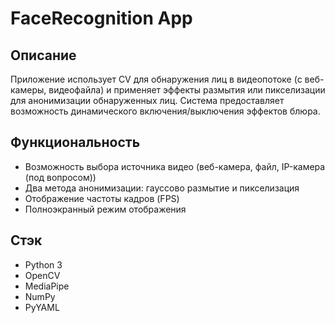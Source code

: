 # FaceRecognition App

## Описание
Приложение использует CV для обнаружения лиц в видеопотоке (с веб-камеры, видеофайла) и применяет эффекты размытия или пикселизации для анонимизации обнаруженных лиц. Система предоставляет возможность динамического включения/выключения эффектов блюра.

## Функциональность
- Возможность выбора источника видео (веб-камера, файл, IP-камера (под вопросом))
- Два метода анонимизации: гауссово размытие и пикселизация
- Отображение частоты кадров (FPS)
- Полноэкранный режим отображения

## Стэк
- Python 3
- OpenCV
- MediaPipe
- NumPy
- PyYAML